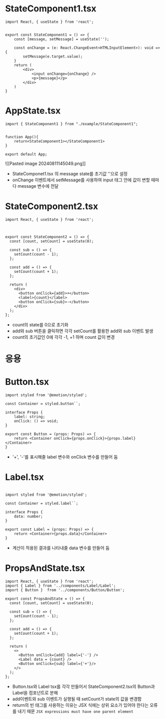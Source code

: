 # StateComponent1.tsx
```tsx
import React, { useState } from 'react';


export const StateComponent1 = () => {
    const [message, setMessage] = useState('');

    const onChange = (e: React.ChangeEvent<HTMLInputElement>): void => {
        setMessage(e.target.value);
    }
    return (
        <div>
            <input onChange={onChange} />
            <p>{message}</p>
        </div>
    )
}
```

# AppState.tsx
```tsx
import { StateComponent1 } from "./example/StateComponent1";


function App(){
    return<StateComponent1></StateComponent1>
}
  
export default App;
```

![[Pasted image 20240811145049.png]]

- StateComponet1.tsx 의 message state를 초기값 ''으로 설정
- onChange 이벤트에서 setMessage를 사용하여 input 태그 안에 값이 변할 때마다 message 변수에 전달

# StateComponent2.tsx
```tsx
import React, { useState } from 'react';

  

export const StateComponent2 = () => {
  const [count, setCount] = useState(0);

  const sub = () => {
    setCount(count - 1);
  };

  const add = () => {
    setCount(count + 1);
  };

  return (
    <div>
      <button onClick={add}>+</button>
      <label>{count}</label>
      <button onClick={sub}>-</button>
    </div>
  );
};
```

- count의 state를 0으로 초기화
- add와 sub 버튼을 클릭하면 각각 setCount를 활용한 add와 sub 이벤트 발생
- count의 초기값인 0에 각각 -1, +1 하며 count 값이 변경



# 응용
# Button.tsx
```tsx
import styled from '@emotion/styled';

const Container = styled.button``;

interface Props {
    label: string;
    onClick: () => void;
}

export const Button = (props: Props) => {
    return <Container onClick={props.onClick}>{props.label}</Container>
}
```
- '+', '-'를 표시해줄 label 변수와 onClick 변수를 만들어 둠

# Label.tsx
```tsx

import styled from '@emotion/styled';

const Container = styled.label``;

interface Props {
    data: number;
}

export const Label = (props: Props) => {
    return <Container>{props.data}</Container>
}
```
- 계산이 적용된 결과를 나타내줄 data 변수를 만들어 둠

# PropsAndState.tsx

```tsx
import React, { useState } from 'react';
import { Label } from '../components/Label/Label';
import { Button }  from '../components/Button/Button';

export const PropsAndState = () => {
  const [count, setCount] = useState(0);

  const sub = () => {
    setCount(count - 1);
  };

  const add = () => {
    setCount(count + 1);
  };

  return (
    <>
      <Button onClick={add} label={'-'} />
      <Label data = {count} />
      <Button onClick={sub} label={'+'}/>
    </>
  );
};
```

- Button.tsx와 Label tsx를 각각 만들어서 StateComponent2.tsx의 Button과 Label을 컴포넌트로 분해
- add이벤트와 sub 이벤트가 실행될 때 setCount가 state의 값을 변경함
- return의 빈 태그를 사용하는 이유는 JSX 식에는 상위 요소가 있어야 한다는 오류를 내기 때문
	`JSX expressions must have one parent element`
